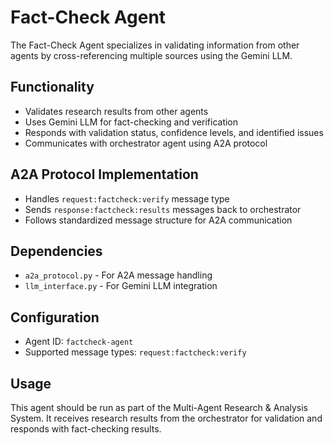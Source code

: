 # Fact-Check Agent

The Fact-Check Agent specializes in validating information from other agents by cross-referencing multiple sources using the Gemini LLM.

## Functionality

- Validates research results from other agents
- Uses Gemini LLM for fact-checking and verification
- Responds with validation status, confidence levels, and identified issues
- Communicates with orchestrator agent using A2A protocol

## A2A Protocol Implementation

- Handles `request:factcheck:verify` message type
- Sends `response:factcheck:results` messages back to orchestrator
- Follows standardized message structure for A2A communication

## Dependencies

- `a2a_protocol.py` - For A2A message handling
- `llm_interface.py` - For Gemini LLM integration

## Configuration

- Agent ID: `factcheck-agent`
- Supported message types: `request:factcheck:verify`

## Usage

This agent should be run as part of the Multi-Agent Research & Analysis System. It receives research results from the orchestrator for validation and responds with fact-checking results.